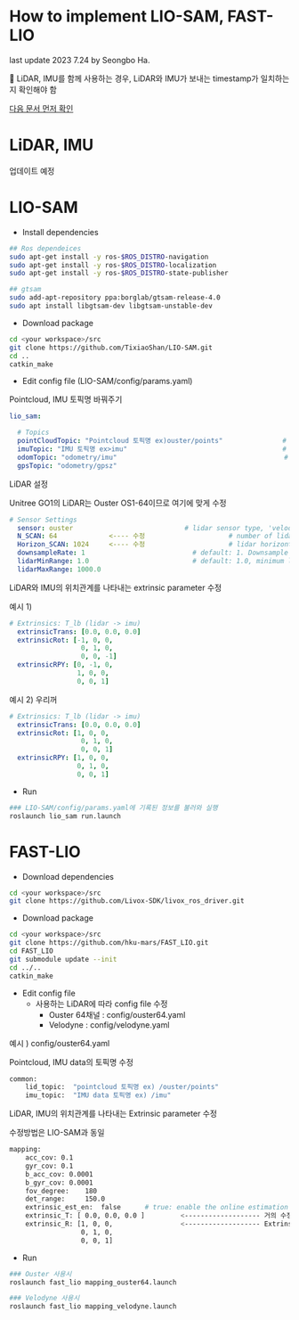 # How to implement LIO-SAM, FAST-LIO
last update 2023 7.24 by Seongbo Ha. <br>

🚨 LiDAR, IMU를 함께 사용하는 경우, LiDAR와 IMU가 보내는 timestamp가 일치하는지 확인해야 함



[다음 문서 먼저 확인](https://github.com/Lab-of-AI-and-Robotics/Lair_Code_Implementation_Manual/blob/main/manual/7.%20How_to_synchronize_LiDAR_and_IMU.md)

# LiDAR, IMU

업데이트 예정

# LIO-SAM

- Install dependencies

```bash
## Ros dependeices
sudo apt-get install -y ros-$ROS_DISTRO-navigation
sudo apt-get install -y ros-$ROS_DISTRO-localization
sudo apt-get install -y ros-$ROS_DISTRO-state-publisher

## gtsam
sudo add-apt-repository ppa:borglab/gtsam-release-4.0
sudo apt install libgtsam-dev libgtsam-unstable-dev
```

- Download package

```bash
cd <your workspace>/src
git clone https://github.com/TixiaoShan/LIO-SAM.git
cd ..
catkin_make
```

- Edit config file (LIO-SAM/config/params.yaml)

Pointcloud, IMU 토픽명 바꿔주기

```yaml
lio_sam:

  # Topics
  pointCloudTopic: "Pointcloud 토픽명 ex)ouster/points"               # Point cloud data
  imuTopic: "IMU 토픽명 ex>imu"                                       # IMU data
  odomTopic: "odometry/imu"                                          # IMU pre-preintegration odometry, same frequency as IMU
  gpsTopic: "odometry/gpsz"
```

LiDAR 설정

Unitree GO1의 LiDAR는 Ouster OS1-64이므로 여기에 맞게 수정

```yaml
# Sensor Settings
  sensor: ouster                            # lidar sensor type, 'velodyne' or 'ouster' or 'livox'
  N_SCAN: 64             <---- 수정                     # number of lidar channel (i.e., Velodyne/Ouster: 16, 32, 64, 128, Livox Horizon: 6)
  Horizon_SCAN: 1024     <---- 수정                     # lidar horizontal resolution (Velodyne:1800, Ouster:512,1024,2048, Livox Horizon: 4000)
  downsampleRate: 1                           # default: 1. Downsample your data if too many points. i.e., 16 = 64 / 4, 16 = 16 / 1
  lidarMinRange: 1.0                          # default: 1.0, minimum lidar range to be used
  lidarMaxRange: 1000.0
```

LiDAR와 IMU의 위치관계를 나타내는 extrinsic parameter 수정

예시 1) 

```yaml
# Extrinsics: T_lb (lidar -> imu)
  extrinsicTrans: [0.0, 0.0, 0.0]            
  extrinsicRot: [-1, 0, 0,   
                  0, 1, 0,
                  0, 0, -1]
  extrinsicRPY: [0, -1, 0,
                 1, 0, 0,
                 0, 0, 1]
```

예시 2) 우리꺼

```yaml
# Extrinsics: T_lb (lidar -> imu)
  extrinsicTrans: [0.0, 0.0, 0.0]
  extrinsicRot: [1, 0, 0,
                  0, 1, 0,
                  0, 0, 1]
  extrinsicRPY: [1, 0, 0,
                 0, 1, 0,
                 0, 0, 1]
```

- Run

```bash
### LIO-SAM/config/params.yaml에 기록된 정보를 불러와 실행
roslaunch lio_sam run.launch
```

# FAST-LIO

- Download dependencies

```bash
cd <your workspace>/src
git clone https://github.com/Livox-SDK/livox_ros_driver.git
```

- Download package

```bash
cd <your workspace>/src
git clone https://github.com/hku-mars/FAST_LIO.git
cd FAST_LIO
git submodule update --init
cd ../..
catkin_make
```

- Edit config file
    - 사용하는 LiDAR에 따라 config file 수정
        - Ouster 64채널 : config/ouster64.yaml
        - Velodyne : config/velodyne.yaml

예시 ) config/ouster64.yaml

Pointcloud, IMU data의 토픽명 수정

```bash
common:
    lid_topic:  "pointcloud 토픽명 ex) /ouster/points"
    imu_topic:  "IMU data 토픽명 ex) /imu"
```

LiDAR, IMU의 위치관계를 나타내는 Extrinsic parameter 수정

수정방법은 LIO-SAM과 동일

```bash
mapping:
    acc_cov: 0.1
    gyr_cov: 0.1
    b_acc_cov: 0.0001
    b_gyr_cov: 0.0001
    fov_degree:    180
    det_range:     150.0
    extrinsic_est_en:  false      # true: enable the online estimation of IMU-LiDAR extrinsic
    extrinsic_T: [ 0.0, 0.0, 0.0 ]         <------------------- 거의 수정할필요 X
    extrinsic_R: [1, 0, 0,                 <------------------- Extrinsic parameter (수정할 parameter)
                  0, 1, 0,
                  0, 0, 1]
```

- Run

```bash
### Ouster 사용시
roslaunch fast_lio mapping_ouster64.launch

### Velodyne 사용시
roslaunch fast_lio mapping_velodyne.launch
```
